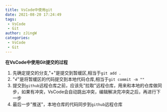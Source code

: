 ```yaml
---
title: VsCode中使用git
date: 2021-08-20 17:24:49
tags: 
 - VsCode
 - Git
author: zJingW
categories: 
 - VsCode
 - Git
---
```


**在VsCode中使用Git提交的过程**
1. 先确定提交的分支,"+"是提交到暂缓区,相当于`git add .`
2. "√"是将暂缓区的代码提交到本地代码仓库,相当于`git commit -m ""`
3. 提交到`github`远程仓库之前，应该先"拉取"远程仓库，用来和本地的仓库做同步，如果有冲突，VsCode会自动跳出冲突，编辑解决完冲突之后，再进行下一步
4. 最后一步"推送"，本地仓库的代码同步到`github`远程仓库